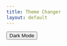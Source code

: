 ```yaml
---
title: Theme Changer
layout: default
---
```

<head>
    <link rel="stylesheet" href="../_sass/minima/fastpages-styles.scss">
    <link rel="stylesheet" href="https://fonts.googleapis.com/icon?family=Material+Icons">
    </head>
<body>
<button id="dark" onclick="darkMode()">Dark Mode</button>
</body>